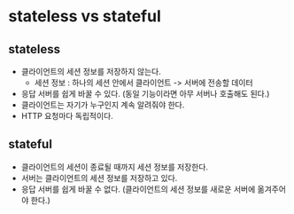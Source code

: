 # stateless vs stateful

## stateless
- 클라이언트의 세션 정보를 저장하지 않는다.
	- 세션 정보 : 하나의 세션 안에서 클라이언트 -> 서버에 전송할 데이터
- 응답 서버를 쉽게 바꿀 수 있다. (동일 기능이라면 아무 서버나 호출해도 된다.)
- 클라이언트는 자기가 누구인지 계속 알려줘야 한다.
- HTTP 요청마다 독립적이다.

## stateful
- 클라이언트의 세션이 종료될 때까지 세션 정보를 저장한다.
- 서버는 클라이언트의 세션 정보를 저장하고 있다.
- 응답 서버를 쉽게 바꿀 수 없다. (클라이언트의 세션 정보를 새로운 서버에 옮겨주어야 한다.)

